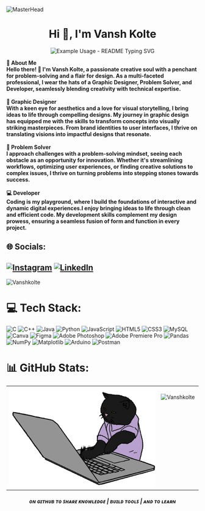 ![MasterHead](https://user-images.githubusercontent.com/113350806/236842414-18101a37-92f5-4de7-a46d-eeaca6e16cbd.gif)
<h1 align="center">Hi 👋, I'm  Vansh Kolte</h1>

  <p align="center">
  <img src="https://readme-typing-svg.demolab.com/?lines=Web%20Designer;Developer;Graphic%20Designer;ML%20Engineer;Database%20Engineer&font=Fira%20Code&center=true&width=380&height=50&duration=4000&pause=1000" alt="Example Usage - README Typing SVG">

</p>

<b>
💫 About Me <br> Hello there! 👋 I'm  Vansh Kolte, a passionate creative soul with a penchant for problem-solving and a flair for design. As a multi-faceted professional, I wear the hats of a Graphic Designer, Problem Solver, and Developer, seamlessly blending creativity with technical expertise.<br><br>🎨 Graphic Designer<br>With a keen eye for aesthetics and a love for visual storytelling, I bring ideas to life through compelling designs. My journey in graphic design has equipped me with the skills to transform concepts into visually striking masterpieces. From brand identities to user interfaces, I thrive on translating visions into impactful designs that resonate.<br><br>🧠 Problem Solver<br>I approach challenges with a problem-solving mindset, seeing each obstacle as an opportunity for innovation. Whether it's streamlining workflows, optimizing user experiences, or finding creative solutions to complex issues, I thrive on turning problems into stepping stones towards success.<br><br>💻 Developer<br>Coding is my playground, where I build the foundations of interactive and dynamic digital experiences.I enjoy bringing ideas to life through clean and efficient code. My development skills complement my design prowess, ensuring a seamless fusion of form and function in every project.
</b>

## 🌐 Socials:
[![Instagram](https://img.shields.io/badge/Instagram-%23E4405F.svg?logo=Instagram&logoColor=white)](https://instagram.com/https://www.instagram.com/vansh_kolte16) [![LinkedIn](https://img.shields.io/badge/LinkedIn-%230077B5.svg?logo=linkedin&logoColor=white)](https://linkedin.com/in/https://www.linkedin.com/in/vansh-kolte-0a3217265/) 
---

<p align="left"> <img src="https://komarev.com/ghpvc/?username=Vanshkolte&label=Profile%20views&color=0e75b6&style=flat" alt="Vanshkolte" /> </p>

# 💻 Tech Stack:
![C](https://img.shields.io/badge/c-%2300599C.svg?style=for-the-badge&logo=c&logoColor=white)
![C++](https://img.shields.io/badge/c++-%2300599C.svg?style=for-the-badge&logo=c%2B%2B&logoColor=white)
![Java](https://img.shields.io/badge/java-%23ED8B00.svg?style=for-the-badge&logo=openjdk&logoColor=white)
![Python](https://img.shields.io/badge/python-3670A0?style=for-the-badge&logo=python&logoColor=ffdd54)
![JavaScript](https://img.shields.io/badge/javascript-%23323330.svg?style=for-the-badge&logo=javascript&logoColor=%23F7DF1E)
![HTML5](https://img.shields.io/badge/html5-%23E34F26.svg?style=for-the-badge&logo=html5&logoColor=white)
![CSS3](https://img.shields.io/badge/css3-%231572B6.svg?style=for-the-badge&logo=css3&logoColor=white)
![MySQL](https://img.shields.io/badge/mysql-%2300000f.svg?style=for-the-badge&logo=mysql&logoColor=white)
![Canva](https://img.shields.io/badge/Canva-%2300C4CC.svg?style=for-the-badge&logo=Canva&logoColor=white)
![Figma](https://img.shields.io/badge/figma-%23F24E1E.svg?style=for-the-badge&logo=figma&logoColor=white)
![Adobe Photoshop](https://img.shields.io/badge/adobe%20photoshop-%2331A8FF.svg?style=for-the-badge&logo=adobe%20photoshop&logoColor=white)
![Adobe Premiere Pro](https://img.shields.io/badge/Adobe%20Premiere%20Pro-9999FF.svg?style=for-the-badge&logo=Adobe%20Premiere%20Pro&logoColor=white)
![Pandas](https://img.shields.io/badge/pandas-%23150458.svg?style=for-the-badge&logo=pandas&logoColor=white)
![NumPy](https://img.shields.io/badge/numpy-%23013243.svg?style=for-the-badge&logo=numpy&logoColor=white)
![Matplotlib](https://img.shields.io/badge/Matplotlib-%23ffffff.svg?style=for-the-badge&logo=Matplotlib&logoColor=black)
![Arduino](https://img.shields.io/badge/-Arduino-00979D?style=for-the-badge&logo=Arduino&logoColor=white)
![Postman](https://img.shields.io/badge/Postman-FF6C37?style=for-the-badge&logo=postman&logoColor=white)


# 📊 GitHub Stats:
<table>
  <tr>
    <td valign="top">
     <img width="400" alt='Cold' src="https://raw.githubusercontent.com/BhavyaCodes/BhavyaCodes/master/.github/cat.gif">
    </td>
    <td valign="top">
   
   <img align='center' alt="" src="https://github-readme-stats.vercel.app/api?username=Vanshkolte&show_icons=true&count_private=true&theme=react&hide_border=true&bg_color=0D1117" />
     
 <img align='center' src="https://github-readme-streak-stats.herokuapp.com/?user=Vanshkolte&theme=react&hide_border=true&bg_color=0D1117" alt="Vanshkolte" />
    </td>
  </tr>
</table>

<h5 align="center">ᴏɴ ɢɪᴛʜᴜʙ ᴛᴏ ꜱʜᴀʀᴇ ᴋɴᴏᴡʟᴇᴅɢᴇ | ʙᴜɪʟᴅ ᴛᴏᴏʟꜱ | ᴀɴᴅ ᴛᴏ ʟᴇᴀʀɴ</h5>






